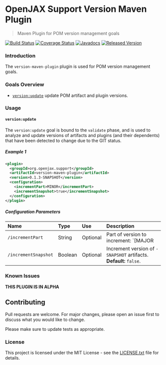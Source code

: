 # OpenJAX Support Version Maven Plugin

> Maven Plugin for POM version management goals

[![Build Status](https://travis-ci.org/openjax/version-maven-plugin.png)](https://travis-ci.org/openjax/version-maven-plugin)
[![Coverage Status](https://coveralls.io/repos/github/openjax/version-maven-plugin/badge.svg)](https://coveralls.io/github/openjax/version-maven-plugin)
[![Javadocs](https://www.javadoc.io/badge/org.openjax.support/version-maven-plugin.svg)](https://www.javadoc.io/doc/org.openjax.support/version-maven-plugin)
[![Released Version](https://img.shields.io/maven-central/v/org.openjax.support/version-maven-plugin.svg)](https://mvnrepository.com/artifact/org.openjax.support/version-maven-plugin)

### Introduction

The `version-maven-plugin` plugin is used for POM version management goals.

### Goals Overview

* [`version:update`](#versionupdate) update POM artifact and plugin versions.

### Usage

#### `version:update`

The `version:update` goal is bound to the `validate` phase, and is used to analyze and update versions of artifacts and plugins (and their dependents) that have been detected to change due to the GIT status.

##### Example 1

```xml
<plugin>
  <groupId>org.openjax.support</groupId>
  <artifactId>version-maven-plugin</artifactId>
  <version>0.1.3-SNAPSHOT</version>
  <configuration>
    <incrementPart>MINOR</incrementPart>
    <incrementSnapshot>true</incrementSnapshot>
  </configuration>
</plugin>
```

##### Configuration Parameters

| Name                 | Type    | Use      | Description                                                                |
|:---------------------|:--------|:---------|:---------------------------------------------------------------------------|
| `/incrementPart`     | String  | Optional | Part of version to increment: `[MAJOR|MINOR|PATCH]`. **Default:** `PATCH`. |
| `/incrementSnapshot` | Boolean | Optional | Increment version of `-SNAPSHOT` artifacts. **Default:** `false`.          |

### Known Issues

**THIS PLUGIN IS IN ALPHA**

## Contributing

Pull requests are welcome. For major changes, please open an issue first to discuss what you would like to change.

Please make sure to update tests as appropriate.

### License

This project is licensed under the MIT License - see the [LICENSE.txt](LICENSE.txt) file for details.

[mvn-plugin]: https://img.shields.io/badge/mvn-plugin-lightgrey.svg